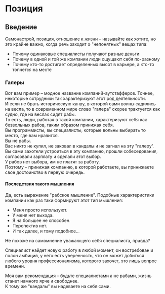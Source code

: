 # Позиция

## Введение
Самонастрой, позиция, отношение к жизни – называйте как хотите, но это крайне важно, когда речь заходит о "непонятных" вещах типа:
- Почему одинаковые специалисты получают разные деньги
- Почему в одной и той же компании люди ощущают себя по-разному
- Почему кто-то достигает определенных высот в карьере, а кто-то топчется на месте

### Галеры
Вот вам пример – модное название компаний-аутстафферов. Точнее, некоторые сотрудники так характеризуют этот род деятельности.  
И если не брать историческую канву, в которой сами воины садились на весла, то в современном мире слово "галера" скорее трактуется как судно, где на веслах сидят рабы.  
То есть, люди, работая в такой компании, характеризуют себя как безвольных рабов, таким образом принижая себя.  
Вы программисты, вы специалисты, которые вольны выбирать то место, где вам нравится.  
Вы не рабы.  
Вас никто не купил, не заковал в кандалы и не загнал на эту "галеру".  
Вы сами захотели устроиться в эту компанию, прошли собеседования, согласовали зарплату и сделали этот выбор.  
У рабов нет выбора, им не платят за работу.  
Поэтому – принижая компанию, в которой работаете, вы принижаете свое достоинство в первую очередь.  

#### Последствия такого мышления
Да, есть выражение "рабское мышление". Подобные характеристики компании как раз таки формируют этот тип мышления:  
- Меня просто используют.  
- У меня нет выхода.  
- Я на большее не способен.  
- Перспектив нет.
- И так далее, и тому подобное...

Не похоже на самомнение уважающего себя специалиста, правда?

Специалист найдет новую работу в любой момент, он востребован и полон амбиций, у него есть уверенность, что он может добиться любого уровня профессионализма, которого захочет, это лишь вопрос времени.  

Моя вам рекомендация – будьте специалистами а не рабами, жизнь станет намного ярче и свободнее.  
К тому же "кандалы" вы надеваете на себя сами.  
